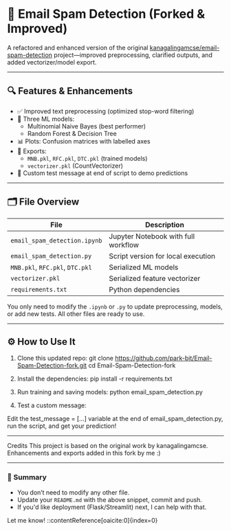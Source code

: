 # 📧 Email Spam Detection (Forked & Improved)

A refactored and enhanced version of the original [kanagalingamcse/email-spam-detection](https://github.com/kanagalingamcse/email-spam-detection) project—improved preprocessing, clarified outputs, and added vectorizer/model export.

---------------------------------------------------------------------------------------

## 🔍 Features & Enhancements

- ✅ Improved text preprocessing (optimized stop-word filtering)
- 🧠 Three ML models:
  - Multinomial Naive Bayes (best performer)
  - Random Forest & Decision Tree
- 📊 Plots: Confusion matrices with labelled axes
- 💾 Exports:
  - `MNB.pkl`, `RFC.pkl`, `DTC.pkl` (trained models)
  - `vectorizer.pkl` (CountVectorizer)
- 💬 Custom test message at end of script to demo predictions

-------------------------------------------------------------------------------------------

## 🗂️ File Overview

| File | Description |
|------|-------------|
| `email_spam_detection.ipynb` | Jupyter Notebook with full workflow |
| `email_spam_detection.py`    | Script version for local execution |
| `MNB.pkl`, `RFC.pkl`, `DTC.pkl` | Serialized ML models |
| `vectorizer.pkl`             | Serialized feature vectorizer |
| `requirements.txt`           | Python dependencies |

You only need to modify the `.ipynb` or `.py` to update preprocessing, models, or add new tests. All other files are ready to use.

---

## ⚙️ How to Use It

1. Clone this updated repo:
   git clone https://github.com/park-bit/Email-Spam-Detection-fork.git
   cd Email-Spam-Detection-fork
   
2. Install the dependencies:
   pip install -r requirements.txt

3. Run training and saving models:
   python email_spam_detection.py

4. Test a custom message:

Edit the test_message = [...] variable at the end of email_spam_detection.py, run the script, and get your prediction!

-------------------------------------------------------------------------------------
Credits
This project is based on the original work by kanagalingamcse. Enhancements and exports added in this fork by me :)


--------------------------------------------------------------------------------------

### 🧾 Summary
- You don’t need to modify any other file.
- Update your `README.md` with the above snippet, commit and push.
- If you'd like deployment (Flask/Streamlit) next, I can help with that.

Let me know!
::contentReference[oaicite:0]{index=0}
